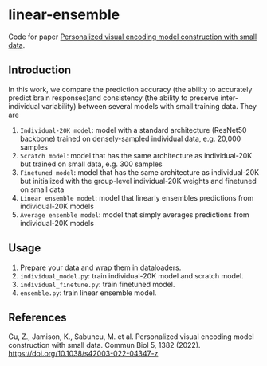 # linear-ensemble

Code for paper [Personalized visual encoding model construction with small data](https://www.nature.com/articles/s42003-022-04347-z).

## Introduction
In this work, we compare the prediction accuracy (the ability to accurately predict brain responses)and consistency (the ability to preserve inter-individual variability) between several models with small training data. They are 

1. `Individual-20K model`: model with a standard architecture (ResNet50 backbone) trained on densely-sampled individual data, e.g. 20,000 samples
2. `Scratch model`: model that has the same architecture as individual-20K but trained on small data, e.g. 300 samples
3. `Finetuned model`: model that has the same architecture as individual-20K but initialized with the group-level individual-20K weights and finetuned on small data
4. `Linear ensemble model`: model that linearly ensembles predictions from individual-20K models 
5. `Average ensemble model`: model that simply averages predictions from individual-20K models 

## Usage
1. Prepare your data and wrap them in dataloaders.
2. `individual_model.py`: train individual-20K model and scratch model.
3. `individual_finetune.py`: train finetuned model.
4. `ensemble.py`: train linear ensemble model.

## References
Gu, Z., Jamison, K., Sabuncu, M. et al. Personalized visual encoding model construction with small data. Commun Biol 5, 1382 (2022). https://doi.org/10.1038/s42003-022-04347-z
